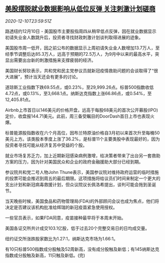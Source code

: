 <!--1607646193000-->
[美股摆脱就业数据影响从低位反弹 关注刺激计划磋商](https://cn.reuters.com/article/usa-stock-close-1210-thur-idCNKBS28K3GK)
------

<div><i>2020-12-10T23:59:51Z</i></div><p>路透纽约12月10日 - 美国股市主要股指周四从稍早低点反弹，因在就业数据显示初请失业金人数跳升后，投资者寻找财政刺激计划谈判取得进展的迹象。</p><p>美国股市周一低开，因之前公布的数据显示上周初请失业金人数增加13.7万人，至经季节调整后达85.3万人，远高于预期的72.5万人，为9月中以来的最高水平，突显出需要出台新的刺激措施来支撑疲弱的经济。</p><p>美国财长努钦表示，共和党和民主党参议员就新冠疫情救助问题的会谈取得了“很大进展”，预计当天还会有更多的讨论。</p><p>道琼斯工业指数下跌69.55点，或0.23%，至29,999.26点。标普500指数收低4.72点，或0.13%，至3,668.1点。纳斯达克指数上涨66.86点，或0.54%，至12,405.81点。</p><p>Airbnb上市首日以146美元的价格开盘，远高于每股68美元的首次公开募股(IPO)定价，收盘报144.71美元。此前，周三备受瞩目的DoorDash首日上市也表现火爆。</p><p>标普能源股指数收在六个月高位，因布兰特原油价格自3月初以来首次升至每桶50美元上方。该类股本季度上涨了36.2%，是标普11个主要类股中表现最好的，因为投资者寻找可能从经济复苏中受益的个股。</p><p>就业市场复苏乏力，加上近期新冠感染病例激增，给决策者带来了出台另一套救助方案的压力，因为针对美国民众和企业的政府金融援助大部分已经到期。</p><p>参议院共和党二号人物John Thune表示，美国参议院对维持政府运营的临时措施的投票可能会推迟到周五的最后期限。这项措施将给议员们时间来制定一个更大的支出计划和新冠病毒救援计划，但众议院议长佩洛希提出，谈判可能会拖到圣诞节。</p><p>当天晚些时候，美国食品和药物管理局(FDA)的外部顾问会议也成为焦点，他们将决定是否建议该机构批准给辉瑞的新冠疫苗紧急使用授权。</p><p>一些官员表示，如果FDA同意，疫苗接种最早将于本周末开始。</p><p>美国各证交所共计成交103.1亿股，低于过去20个完整交易日的日均成交量。</p><p>纽约证交所涨跌股家数比为1.27:1，纳斯达克市场为1.66:1。</p><p>有10只标普500指数成分股触及52周新高，没有成分股触及新低；有145纳斯达克指数成分股触及新高，11只触及新低。(完)</p>
